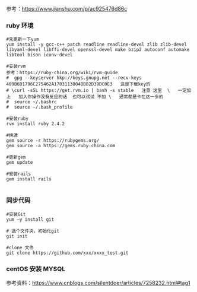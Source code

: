 参考：https://www.jianshu.com/p/ac925476d86c

### ruby 环境
```
#先更新一下yum
yum install -y gcc-c++ patch readline readline-devel zlib zlib-devel libyaml-devel libffi-devel openssl-devel make bzip2 autoconf automake libtool bison iconv-devel

#安装rvm
参考：https://ruby-china.org/wiki/rvm-guide
#  gpg --keyserver hkp://keys.gnupg.net --recv-keys 409B6B1796C275462A1703113804BB82D39DC0E3   这是下载key的
# \curl -sSL https://get.rvm.io | bash -s stable   注意 这里  \   一定加上   加入你操作没有反应的话  也可以试试 不加 \   通常都是卡在这一步的
#  source ~/.bashrc
#  source ~/.bash_profile   

#安装ruby
rvm install ruby 2.4.2

#换源
gem source -r https://rubygems.org/
gem source -a https://gems.ruby-china.com

#更新gem
gem update

#安装rails
gem install rails


```

### 同步代码
```
#安装Git
yum –y install git

# 选个文件夹，初始化git
git init

#clone 文件
git clone https://github.com/xxx/xxxx_test.git
```

### centOS 安装 MYSQL
参考资料：https://www.cnblogs.com/silentdoer/articles/7258232.html#tag1

